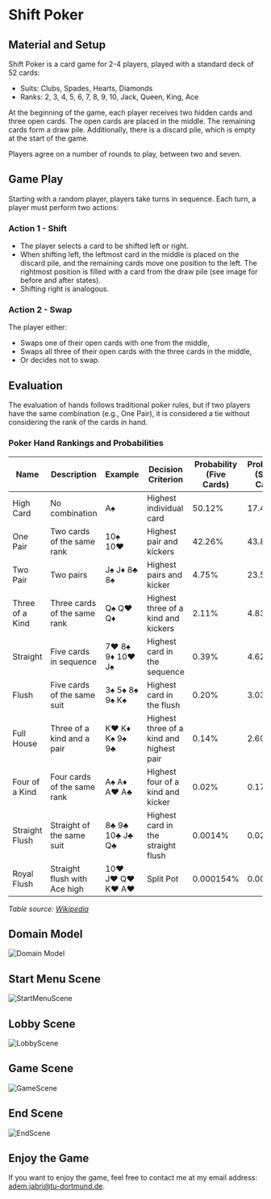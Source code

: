 # Shift Poker

## Material and Setup

Shift Poker is a card game for 2-4 players, played with a standard deck of 52 cards:
- Suits: Clubs, Spades, Hearts, Diamonds
- Ranks: 2, 3, 4, 5, 6, 7, 8, 9, 10, Jack, Queen, King, Ace

At the beginning of the game, each player receives two hidden cards and three open cards. The open cards are placed in the middle. The remaining cards form a draw pile. Additionally, there is a discard pile, which is empty at the start of the game.

Players agree on a number of rounds to play, between two and seven.

## Game Play

Starting with a random player, players take turns in sequence. Each turn, a player must perform two actions:

### Action 1 - Shift

- The player selects a card to be shifted left or right.
- When shifting left, the leftmost card in the middle is placed on the discard pile, and the remaining cards move one position to the left. The rightmost position is filled with a card from the draw pile (see image for before and after states).
- Shifting right is analogous.

### Action 2 - Swap

The player either:
- Swaps one of their open cards with one from the middle,
- Swaps all three of their open cards with the three cards in the middle, 
- Or decides not to swap.

## Evaluation

The evaluation of hands follows traditional poker rules, but if two players have the same combination (e.g., One Pair), it is considered a tie without considering the rank of the cards in hand.

### Poker Hand Rankings and Probabilities

| Name             | Description                  | Example           | Decision Criterion                          | Probability (Five Cards) | Probability (Seven Cards) |
|------------------|------------------------------|-------------------|---------------------------------------------|--------------------------|---------------------------|
| High Card        | No combination               | A♠                | Highest individual card                     | 50.12%                   | 17.41%                    |
| One Pair         | Two cards of the same rank   | 10♠ 10♥           | Highest pair and kickers                    | 42.26%                   | 43.83%                    |
| Two Pair         | Two pairs                    | J♠ J♦ 8♣ 8♠       | Highest pairs and kicker                    | 4.75%                    | 23.50%                    |
| Three of a Kind  | Three cards of the same rank | Q♠ Q♥ Q♦          | Highest three of a kind and kickers         | 2.11%                    | 4.83%                     |
| Straight         | Five cards in sequence       | 7♥ 8♠ 9♦ 10♥ J♠   | Highest card in the sequence                | 0.39%                    | 4.62%                     |
| Flush            | Five cards of the same suit  | 3♠ 5♠ 8♠ 9♠ K♠    | Highest card in the flush                   | 0.20%                    | 3.03%                     |
| Full House       | Three of a kind and a pair   | K♥ K♦ K♠ 9♠ 9♣    | Highest three of a kind and highest pair    | 0.14%                    | 2.60%                     |
| Four of a Kind   | Four cards of the same rank  | A♠ A♦ A♥ A♣       | Highest four of a kind and kicker           | 0.02%                    | 0.17%                     |
| Straight Flush   | Straight of the same suit    | 8♣ 9♣ 10♣ J♣ Q♣   | Highest card in the straight flush          | 0.0014%                  | 0.028%                    |
| Royal Flush      | Straight flush with Ace high | 10♥ J♥ Q♥ K♥ A♥   | Split Pot                                   | 0.000154%                | 0.0032%                   |

*Table source: [Wikipedia](https://de.wikipedia.org/wiki/Poker)*

## Domain Model

![Domain Model](./DomainModelSvg.svg)

## Start Menu Scene

![StartMenuScene](./startMenuScene.png)

## Lobby Scene

![LobbyScene](./lobbyScene.png)

## Game Scene

![GameScene](./gameScene.png)

## End Scene

![EndScene](./endScene.png)

## Enjoy the Game

If you want to enjoy the game, feel free to contact me at my email address: [adem.jabri@tu-dortmund.de](adem.jabri@tu-dortmund.de).
